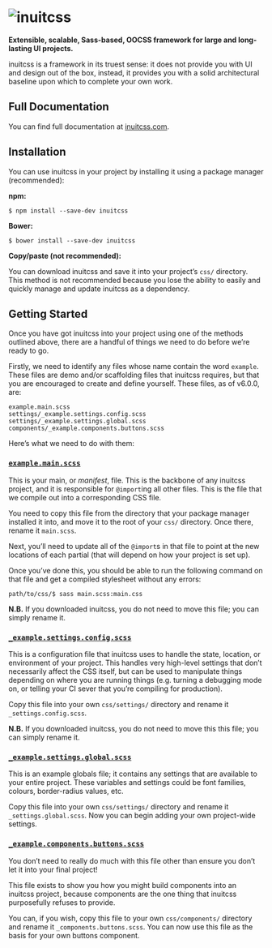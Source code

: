 # ![inuitcss](http://inuitcss.com/img/logo-small.png)

**Extensible, scalable, Sass-based, OOCSS framework for large and long-lasting
UI projects.**

inuitcss is a framework in its truest sense: it does not provide you with UI and
design out of the box, instead, it provides you with a solid architectural
baseline upon which to complete your own work.

## Full Documentation

You can find full documentation at [inuitcss.com](http://inuitcss.com).

## Installation

You can use inuitcss in your project by installing it using a package manager
(recommended):

**npm:**

```
$ npm install --save-dev inuitcss
```

**Bower:**

```
$ bower install --save-dev inuitcss
```

**Copy/paste (not recommended):**

You can download inuitcss and save it into your project’s `css/` directory. This
method is not recommended because you lose the ability to easily and quickly
manage and update inuitcss as a dependency.

## Getting Started

Once you have got inuitcss into your project using one of the methods outlined
above, there are a handful of things we need to do before we’re ready to go.

Firstly, we need to identify any files whose name contain the word `example`.
These files are demo and/or scaffolding files that inuitcss requires, but that
you are encouraged to create and define yourself. These files, as of v6.0.0,
are:

```
example.main.scss
settings/_example.settings.config.scss
settings/_example.settings.global.scss
components/_example.components.buttons.scss
```

Here’s what we need to do with them:

### [`example.main.scss`](https://github.com/inuitcss/inuitcss/blob/master/example.main.scss)

This is your main, or _manifest_, file. This is the backbone of any inuitcss
project, and it is responsible for `@import`ing all other files. This is the
file that we compile out into a corresponding CSS file.

You need to copy this file from the directory that your package manager
installed it into, and move it to the root of your `css/` directory. Once there,
rename it `main.scss`.

Next, you’ll need to update all of the `@import`s in that file to point at the
new locations of each partial (that will depend on how your project is set up).

Once you’ve done this, you should be able to run the following command on that
file and get a compiled stylesheet without any errors:

```
path/to/css/$ sass main.scss:main.css
```

**N.B.** If you downloaded inuitcss, you do not need to move this file; you
can simply rename it.

### [`_example.settings.config.scss`](https://github.com/inuitcss/inuitcss/blob/master/settings/_example.settings.config.scss)

This is a configuration file that inuitcss uses to handle the state, location,
or environment of your project. This handles very high-level settings that don’t
necessarily affect the CSS itself, but can be used to manipulate things
depending on where you are running things (e.g. turning a debugging mode on, or
telling your CI sever that you’re compiling for production).

Copy this file into your own `css/settings/` directory and rename it
`_settings.config.scss`.

**N.B.** If you downloaded inuitcss, you do not need to move this this file; you
can simply rename it.

### [`_example.settings.global.scss`](https://github.com/inuitcss/inuitcss/blob/master/components/_example.settings.global.scss)

This is an example globals file; it contains any settings that are available to
your entire project. These variables and settings could be font families,
colours, border-radius values, etc.

Copy this file into your own `css/settings/` directory and rename it
`_settings.global.scss`. Now you can begin adding your own project-wide
settings.

### [`_example.components.buttons.scss`](https://github.com/inuitcss/inuitcss/blob/master/components/_example.components.buttons.scss)

You don’t need to really do much with this file other than ensure you don’t let
it into your final project!

This file exists to show you how you might build components into an inuitcss
project, because components are the one thing that inuitcss purposefully refuses
to provide.

You can, if you wish, copy this file to your own `css/components/` directory and
rename it `_components.buttons.scss`. You can now use this file as the basis for
your own buttons component.
